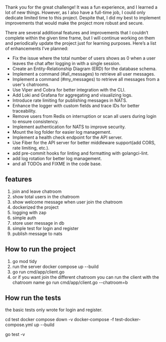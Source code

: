 Thank you for the great challenge! It was a fun experience, and I learned a lot of new things. However, as I also have a full-time job, I could only dedicate limited time to this project. Despite that, I did my best to implement improvements that would make the project more robust and secure.

There are several additional features and improvements that I couldn’t complete within the given time frame, but I will continue working on them and periodically update the project just for learning purposes. Here’s a list of enhancements I’ve planned:

* Fix the issue where the total number of users shows as 0 when a user leaves the chat after logging in with a single session.
* Create an Entity-Relationship Diagram (ERD) for the database schema.
* Implement a command (#all_messages) to retrieve all user messages.
* Implement a command (#my_messages) to retrieve all messages from a user's chatrooms.
* Use Viper and Cobra for better integration with the CLI.
* Add Loki and Grafana for aggregating and visualizing logs.
* Introduce rate limiting for publishing messages in NATS.
* Enhance the logger with custom fields and trace IDs for better traceability.
* Remove users from Redis on interruption or scan all users during login to ensure consistency.
* Implement authentication for NATS to improve security.
* Mount the log folder for easier log management.
* Implement a health check endpoint for the API server.
* Use Fiber for the API server for better middleware support(add CORS, rate limiting, etc.).
* add pre-commit hooks for linting and formatting with golangci-lint.
* add log rotation for better log management.
* and all TODOs and FIXME in the code base.

## features
1. join and leave chatroom
2. show total users in the chatroom
3. show welcome message when user join the chatroom
4. dockerized the project
5. logging with zap
6. simple auth
7. store user message in db
8. simple test for login and register
9. publish message to nats

## How to run the project
1. go mod tidy
2. run the server docker compose up --build
3. go run cmd/app/client.go
4. or if you want join  the different chatroom you can run the client with the chatroom name go run cmd/app/client.go --chatroom=b

## How run the tests
the basic tests only wrote for login and register.

cd test
docker compose down -v
docker-compose -f test-docker-compose.yml up --build

go test -v